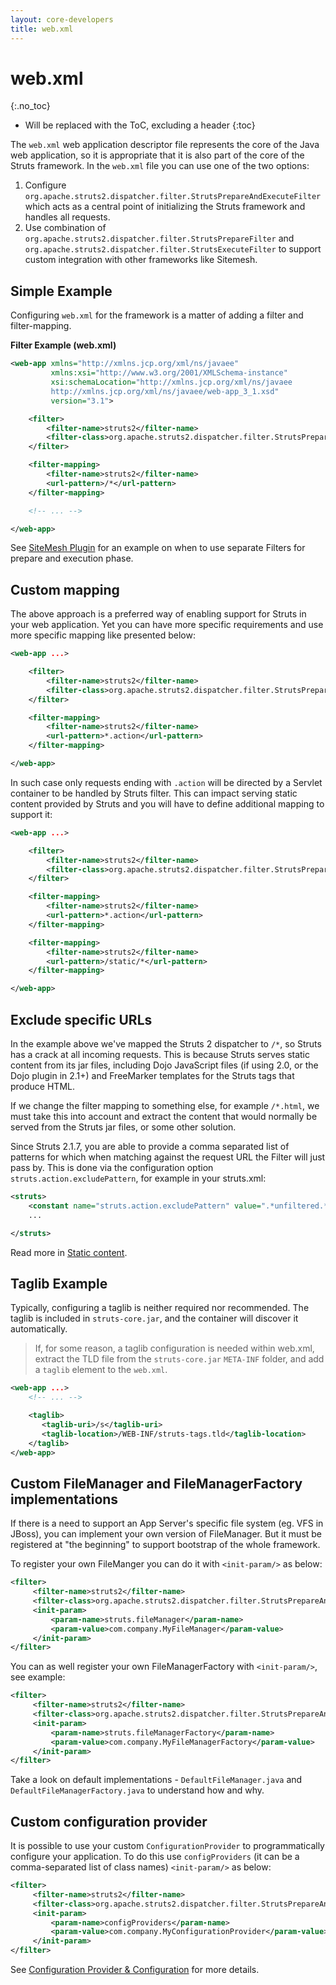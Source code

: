 ```yaml
---
layout: core-developers
title: web.xml
---
```


# web.xml
{:.no_toc}

* Will be replaced with the ToC, excluding a header
{:toc}

The `web.xml` web application descriptor file represents the core of the Java web application, so it is appropriate 
that it is also part of the core of the Struts framework. In the `web.xml` file you can use one of the two options:
1. Configure `org.apache.struts2.dispatcher.filter.StrutsPrepareAndExecuteFilter` which acts as a central 
  point of initializing the Struts framework and handles all requests.
2. Use combination of `org.apache.struts2.dispatcher.filter.StrutsPrepareFilter` and `org.apache.struts2.dispatcher.filter.StrutsExecuteFilter`
  to support custom integration with other frameworks like Sitemesh.

## Simple Example

Configuring `web.xml` for the framework is a matter of adding a filter and filter-mapping.

**Filter Example (web.xml)**

```xml
<web-app xmlns="http://xmlns.jcp.org/xml/ns/javaee"
         xmlns:xsi="http://www.w3.org/2001/XMLSchema-instance"
         xsi:schemaLocation="http://xmlns.jcp.org/xml/ns/javaee 
         http://xmlns.jcp.org/xml/ns/javaee/web-app_3_1.xsd"
         version="3.1">

    <filter>
        <filter-name>struts2</filter-name>
        <filter-class>org.apache.struts2.dispatcher.filter.StrutsPrepareAndExecuteFilter</filter-class>
    </filter>

    <filter-mapping>
        <filter-name>struts2</filter-name>
        <url-pattern>/*</url-pattern>
    </filter-mapping>

    <!-- ... -->

</web-app>
```

See [SiteMesh Plugin](../plugins/sitemesh/) for an example on when to use separate Filters for prepare and execution phase.

## Custom mapping

The above approach is a preferred way of enabling support for Struts in your web application. Yet you can have more
specific requirements and use more specific mapping like presented below:

```xml
<web-app ...>

    <filter>
        <filter-name>struts2</filter-name>
        <filter-class>org.apache.struts2.dispatcher.filter.StrutsPrepareAndExecuteFilter</filter-class>
    </filter>

    <filter-mapping>
        <filter-name>struts2</filter-name>
        <url-pattern>*.action</url-pattern>
    </filter-mapping>

</web-app>
```

In such case only requests ending with `.action` will be directed by a Servlet container to be handled by Struts filter.
This can impact serving static content provided by Struts and you will have to define additional mapping to support it:

```xml
<web-app ...>

    <filter>
        <filter-name>struts2</filter-name>
        <filter-class>org.apache.struts2.dispatcher.filter.StrutsPrepareAndExecuteFilter</filter-class>
    </filter>

    <filter-mapping>
        <filter-name>struts2</filter-name>
        <url-pattern>*.action</url-pattern>
    </filter-mapping>

    <filter-mapping>
        <filter-name>struts2</filter-name>
        <url-pattern>/static/*</url-pattern>
    </filter-mapping>

</web-app>
```

## Exclude specific URLs

In the example above we've mapped the Struts 2 dispatcher to `/*`, so Struts has a crack at all incoming requests. 
This is because Struts serves static content from its jar files, including Dojo JavaScript files (if using 2.0, 
or the Dojo plugin in 2.1+) and FreeMarker templates for the Struts tags that produce HTML.

If we change the filter mapping to something else, for example `/*.html`, we must take this into account and extract 
the content that would normally be served from the Struts jar files, or some other solution.

Since Struts 2.1.7, you are able to provide a comma separated list of patterns for which when matching against 
the request URL the Filter will just pass by. This is done via the configuration option `struts.action.excludePattern`, 
for example in your struts.xml:

```xml
<struts>
    <constant name="struts.action.excludePattern" value=".*unfiltered.*,.*\.nofilter"/>
    ...

</struts>
```

Read more in [Static content](static-content).

## Taglib Example

Typically, configuring a taglib is neither required nor recommended. The taglib is included in `struts-core.jar`, and 
the container will discover it automatically.

> If, for some reason, a taglib configuration is needed within web.xml, extract the TLD file from the `struts-core.jar`
`META-INF` folder, and add a `taglib` element to the `web.xml`.

```xml
<web-app ...>
    <!-- ... --> 

    <taglib>
       <taglib-uri>/s</taglib-uri>
       <taglib-location>/WEB-INF/struts-tags.tld</taglib-location>
    </taglib>
</web-app>
```

## Custom FileManager and FileManagerFactory implementations

If there is a need to support an App Server's specific file system (eg. VFS in JBoss), you can implement your own 
version of FileManager. But it must be registered at "the beginning" to support bootstrap of the whole framework.

To register your own FileManger you can do it with `<init-param/>` as below:

```xml
<filter>
     <filter-name>struts2</filter-name>
     <filter-class>org.apache.struts2.dispatcher.filter.StrutsPrepareAndExecuteFilter</filter-class>
     <init-param>
         <param-name>struts.fileManager</param-name>
         <param-value>com.company.MyFileManager</param-value>
     </init-param>
</filter>
```

You can as well register your own FileManagerFactory with `<init-param/>`, see example:

```xml
<filter>
     <filter-name>struts2</filter-name>
     <filter-class>org.apache.struts2.dispatcher.filter.StrutsPrepareAndExecuteFilter</filter-class>
     <init-param>
         <param-name>struts.fileManagerFactory</param-name>
         <param-value>com.company.MyFileManagerFactory</param-value>
     </init-param>
</filter>
```

Take a look on default implementations - `DefaultFileManager.java` and `DefaultFileManagerFactory.java` to understand how and why.

## Custom configuration provider

It is possible to use your custom `ConfigurationProvider` to programmatically configure your application. To do this use 
`configProviders` (it can be a comma-separated list of class names) `<init-param/>` as below:

```xml
<filter>
     <filter-name>struts2</filter-name>
     <filter-class>org.apache.struts2.dispatcher.filter.StrutsPrepareAndExecuteFilter</filter-class>
     <init-param>
         <param-name>configProviders</param-name>
         <param-value>com.company.MyConfigurationProvider</param-value>
     </init-param>
</filter>
```

See [Configuration Provider & Configuration](configuration-provider-and-configuration) for more details.
